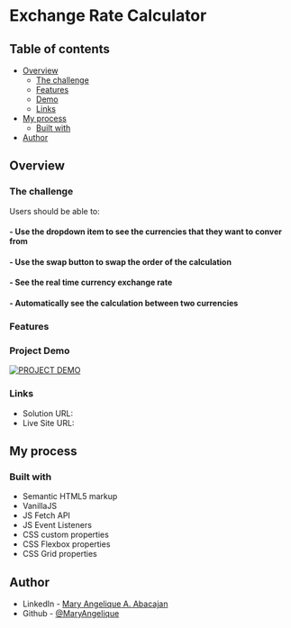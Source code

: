 # Exchange Rate Calculator

## Table of contents

- [Overview](#overview)
  - [The challenge](#the-challenge)
  - [Features](#features)
  - [Demo](#project-demo)
  - [Links](#links)
- [My process](#my-process)
  - [Built with](#built-with)
- [Author](#author)

## Overview

### The challenge

Users should be able to:
#### - Use the dropdown item to see the currencies that they want to conver from
#### - Use the swap button to swap the order of the calculation
#### - See the real time currency exchange rate
#### - Automatically see the calculation between two currencies 


### Features



### Project Demo
[![PROJECT DEMO](image)](vid)

### Links

- Solution URL: 
- Live Site URL: 


## My process

### Built with

- Semantic HTML5 markup
- VanillaJS
- JS Fetch API
- JS Event Listeners
- CSS custom properties
- CSS Flexbox properties
- CSS Grid properties

## Author

- LinkedIn - [Mary Angelique A. Abacajan](https://www.linkedin.com/in/mary-angelique-abacajan/)
- Github - [@MaryAngelique](https://www.github.com/MaryAngelique)
